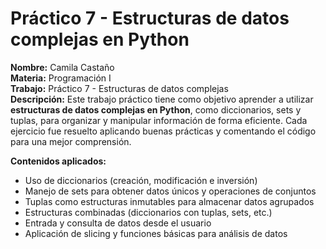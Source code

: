 # Práctico 7 - Estructuras de datos complejas en Python

**Nombre:** Camila Castaño   
**Materia:** Programación I  
**Trabajo:** Práctico 7 - Estructuras de datos complejas  
**Descripción:** Este trabajo práctico tiene como objetivo aprender a utilizar **estructuras de datos complejas en Python**, como diccionarios, sets y tuplas, para organizar y manipular información de forma eficiente. Cada ejercicio fue resuelto aplicando buenas prácticas y comentando el código para una mejor comprensión.

**Contenidos aplicados:**

- Uso de diccionarios (creación, modificación e inversión)
- Manejo de sets para obtener datos únicos y operaciones de conjuntos
- Tuplas como estructuras inmutables para almacenar datos agrupados
- Estructuras combinadas (diccionarios con tuplas, sets, etc.)
- Entrada y consulta de datos desde el usuario
- Aplicación de slicing y funciones básicas para análisis de datos
